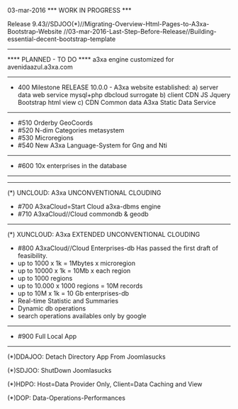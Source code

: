 03-mar-2016 *** WORK IN PROGRESS ***


Release 9.43//SDJOO(\*)//Migrating-Overview-Html-Pages-to-A3xa-Bootstrap-Website
//03-mar-2016-Last-Step-Before-Release//Building-essential-decent-bootstrap-template
______________________________________________








**** PLANNED - TO DO ****
a3xa engine customized for avenidaazul.a3xa.com 

______________________________________________

* 400 Milestone RELEASE 10.0.0 - A3xa website established: 
   a) server data web service mysql+php dbcloud surrogate
   b) client CDN JS Jquery Bootstrap html view
   c) CDN Common data A3xa Static Data Service

______________________________________________

* #510 Orderby GeoCoords 
* #520 N-dim Categories metasystem 
* #530 Microregions 
* #540 New A3xa Language-System for Gng and Nti
______________________________________________
* #600 10x enterprises in the database 

______________________________________________
______________________________________________
(\*) UNCLOUD: A3xa UNCONVENTIONAL CLOUDING
* #700 A3xaCloud=Start Cloud a3xa-dbms engine 
* #710 A3xaCloud//Cloud commondb & geodb 

______________________________________________
(\*) XUNCLOUD: A3xa EXTENDED UNCONVENTIONAL CLOUDING 
* #800 A3xaCloud//Cloud Enterprises-db
Has passed the first draft of feasibility.
* up to 1000 x 1k = 1Mbytes x microregion
* up to 10000 x 1k = 10Mb x each region
* up to 1000 regions
* up to 10.000 x 1000 regions = 10M records 
* up to 10M x 1k = 10 Gb enterprises-db  
* Real-time Statistic and Summaries
* Dynamic db operations
* search operations availables only by google
______________________________________________

* #900 Full Local App

______________________________________________

(\*)DDAJOO: Detach Directory App From Joomlasucks

(\*)SDJOO: ShutDown Joomlasucks 

(\*)HDPO: Host=Data Provider Only, Client=Data Caching and View

(\*)DOP: Data-Operations-Performances
